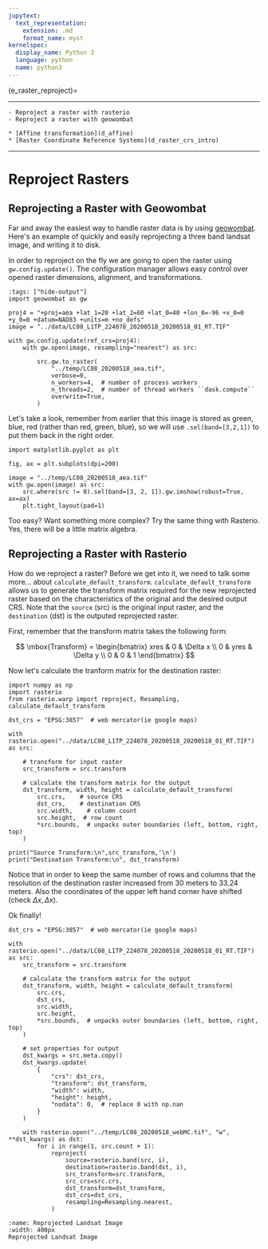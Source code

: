 ```yaml
---
jupytext:
  text_representation:
    extension: .md
    format_name: myst
kernelspec:
  display_name: Python 3
  language: python
  name: python3
---
```


(e_raster_reproject)=

----------------

```{admonition} Learning Objectives
- Reproject a raster with rasterio
- Reproject a raster with geowombat

```
```{admonition} Review
* [Affine transformation](d_affine)
* [Raster Coordinate Reference Systems](d_raster_crs_intro)
```
----------------

# Reproject Rasters



## Reprojecting a Raster with Geowombat
Far and away the easiest way to handle raster data is by using [geowombat](https://geowombat.readthedocs.io/en/latest/index.html). Here's an example of quickly and easily reprojecting a three band landsat image, and writing it to disk.

In order to reproject on the fly we are going to open the raster using `gw.config.update()`.  The configuration manager allows easy control over opened raster dimensions, alignment, and transformations.

```{code-cell} ipython3
:tags: ["hide-output"]
import geowombat as gw

proj4 = "+proj=aea +lat_1=20 +lat_2=60 +lat_0=40 +lon_0=-96 +x_0=0 +y_0=0 +datum=NAD83 +units=m +no_defs"
image = "../data/LC08_L1TP_224078_20200518_20200518_01_RT.TIF"

with gw.config.update(ref_crs=proj4):
    with gw.open(image, resampling="nearest") as src:
    
        src.gw.to_raster(
            "../temp/LC08_20200518_aea.tif",
            verbose=0,
            n_workers=4,  # number of process workers 
            n_threads=2,  # number of thread workers ``dask.compute``
            overwrite=True,
        ) 
```

Let's take a look, remember from earlier that this image is stored as green, blue, red (rather than red, green, blue), so we will use `.sel(band=[3,2,1])` to put them back in the right order. 

```{code-cell} ipython3
import matplotlib.pyplot as plt

fig, ax = plt.subplots(dpi=200)

image = "../temp/LC08_20200518_aea.tif"
with gw.open(image) as src:
    src.where(src != 0).sel(band=[3, 2, 1]).gw.imshow(robust=True, ax=ax)
    plt.tight_layout(pad=1)

```

Too easy? Want something more complex? Try the same thing with Rasterio. Yes, there will be a little matrix algebra. 

## Reprojecting a Raster with Rasterio 
How do we reproject a raster? Before we get into it, we need to talk some more... about `calculate_default_transform`. `calculate_default_transform` allows us to generate the transform matrix required for the new reprojected raster based on the characteristics of the original and the desired output CRS. Note that the `source` (src) is the original input raster, and the `destination` (dst) is the outputed reprojected raster. 

First, remember that the transform matrix takes the following form:

$$
    \mbox{Transform} =  \begin{bmatrix} xres & 0 & \Delta x \\ 0 & yres & \Delta y \\ 0 & 0 & 1 \end{bmatrix} 
$$

Now let's calculate the tranform matrix for the destination raster:

```{code-cell} ipython3
import numpy as np
import rasterio
from rasterio.warp import reproject, Resampling, calculate_default_transform

dst_crs = "EPSG:3857"  # web mercator(ie google maps)

with rasterio.open("../data/LC08_L1TP_224078_20200518_20200518_01_RT.TIF") as src:

    # transform for input raster
    src_transform = src.transform

    # calculate the transform matrix for the output
    dst_transform, width, height = calculate_default_transform(
        src.crs,    # source CRS
        dst_crs,    # destination CRS
        src.width,    # column count
        src.height,  # row count
        *src.bounds,  # unpacks outer boundaries (left, bottom, right, top)
    )

print("Source Transform:\n",src_transform,'\n')
print("Destination Transform:\n", dst_transform)
```
Notice that in order to keep the same number of rows and columns that the resolution of the destination raster increased from 30 meters to 33.24 meters. Also the coordinates of the upper left hand corner have shifted (check $\Delta x, \Delta x$).

Ok finally! 


```{code-cell} ipython3
dst_crs = "EPSG:3857"  # web mercator(ie google maps)

with rasterio.open("../data/LC08_L1TP_224078_20200518_20200518_01_RT.TIF") as src:
    src_transform = src.transform

    # calculate the transform matrix for the output
    dst_transform, width, height = calculate_default_transform(
        src.crs,
        dst_crs,
        src.width,
        src.height,
        *src.bounds,  # unpacks outer boundaries (left, bottom, right, top)
    )

    # set properties for output
    dst_kwargs = src.meta.copy()
    dst_kwargs.update(
        {
            "crs": dst_crs,
            "transform": dst_transform,
            "width": width,
            "height": height,
            "nodata": 0,  # replace 0 with np.nan
        }
    )

    with rasterio.open("../temp/LC08_20200518_webMC.tif", "w", **dst_kwargs) as dst:
        for i in range(1, src.count + 1):
            reproject(
                source=rasterio.band(src, i),
                destination=rasterio.band(dst, i),
                src_transform=src.transform,
                src_crs=src.crs,
                dst_transform=dst_transform,
                dst_crs=dst_crs,
                resampling=Resampling.nearest,
            )
```

```{figure} ../_static/d_crs/d_reproj_image.png
:name: Reprojected Landsat Image
:width: 400px
Reprojected Landsat Image
```
